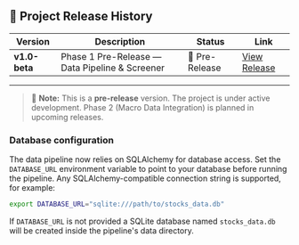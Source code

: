 ## 📢 Project Release History

| Version | Description | Status | Link |
|---|---|---|---|
| **v1.0-beta** | Phase 1 Pre-Release — Data Pipeline & Screener | 🚧 Pre-Release | [View Release](https://github.com/DataByRajesh/EquityAlphaEngine/releases/tag/v1.0-beta) |

---

> 📝 **Note:**
> This is a **pre-release** version. The project is under active development.
> Phase 2 (Macro Data Integration) is planned in upcoming releases.

### Database configuration

The data pipeline now relies on SQLAlchemy for database access.  Set the
`DATABASE_URL` environment variable to point to your database before running the
pipeline.  Any SQLAlchemy-compatible connection string is supported, for
example:

```bash
export DATABASE_URL="sqlite:///path/to/stocks_data.db"
```

If `DATABASE_URL` is not provided a SQLite database named `stocks_data.db` will
be created inside the pipeline's data directory.


